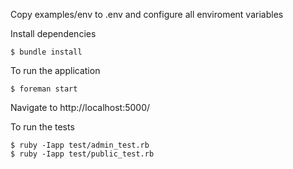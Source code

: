 Copy examples/env to .env and configure all enviroment variables

Install dependencies

```
$ bundle install
```

To run the application

```
$ foreman start
```

Navigate to http://localhost:5000/

To run the tests

```
$ ruby -Iapp test/admin_test.rb
$ ruby -Iapp test/public_test.rb
```
